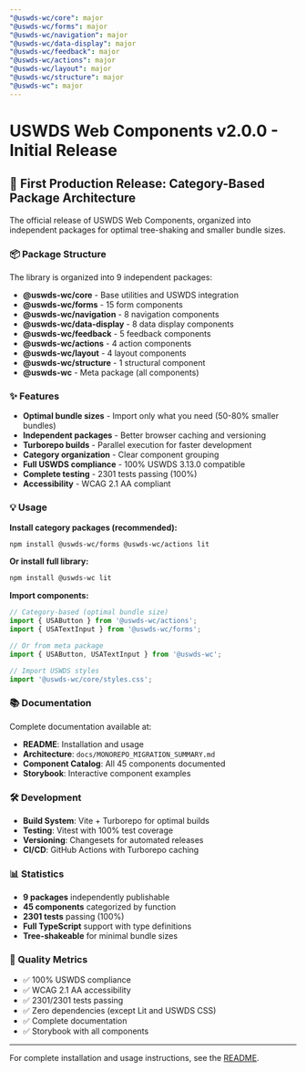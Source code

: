 ```yaml
---
"@uswds-wc/core": major
"@uswds-wc/forms": major
"@uswds-wc/navigation": major
"@uswds-wc/data-display": major
"@uswds-wc/feedback": major
"@uswds-wc/actions": major
"@uswds-wc/layout": major
"@uswds-wc/structure": major
"@uswds-wc": major
---
```


# USWDS Web Components v2.0.0 - Initial Release

## 🎉 First Production Release: Category-Based Package Architecture

The official release of USWDS Web Components, organized into independent packages for optimal tree-shaking and smaller bundle sizes.

### 📦 Package Structure

The library is organized into 9 independent packages:

- **@uswds-wc/core** - Base utilities and USWDS integration
- **@uswds-wc/forms** - 15 form components
- **@uswds-wc/navigation** - 8 navigation components
- **@uswds-wc/data-display** - 8 data display components
- **@uswds-wc/feedback** - 5 feedback components
- **@uswds-wc/actions** - 4 action components
- **@uswds-wc/layout** - 4 layout components
- **@uswds-wc/structure** - 1 structural component
- **@uswds-wc** - Meta package (all components)

### ✨ Features

- **Optimal bundle sizes** - Import only what you need (50-80% smaller bundles)
- **Independent packages** - Better browser caching and versioning
- **Turborepo builds** - Parallel execution for faster development
- **Category organization** - Clear component grouping
- **Full USWDS compliance** - 100% USWDS 3.13.0 compatible
- **Complete testing** - 2301 tests passing (100%)
- **Accessibility** - WCAG 2.1 AA compliant

### 💡 Usage

**Install category packages (recommended):**
```bash
npm install @uswds-wc/forms @uswds-wc/actions lit
```

**Or install full library:**
```bash
npm install @uswds-wc lit
```

**Import components:**
```javascript
// Category-based (optimal bundle size)
import { USAButton } from '@uswds-wc/actions';
import { USATextInput } from '@uswds-wc/forms';

// Or from meta package
import { USAButton, USATextInput } from '@uswds-wc';

// Import USWDS styles
import '@uswds-wc/core/styles.css';
```

### 📚 Documentation

Complete documentation available at:
- **README**: Installation and usage
- **Architecture**: `docs/MONOREPO_MIGRATION_SUMMARY.md`
- **Component Catalog**: All 45 components documented
- **Storybook**: Interactive component examples

### 🛠️ Development

- **Build System**: Vite + Turborepo for optimal builds
- **Testing**: Vitest with 100% test coverage
- **Versioning**: Changesets for automated releases
- **CI/CD**: GitHub Actions with Turborepo caching

### 📊 Statistics

- **9 packages** independently publishable
- **45 components** categorized by function
- **2301 tests** passing (100%)
- **Full TypeScript** support with type definitions
- **Tree-shakeable** for minimal bundle sizes

### 🎯 Quality Metrics

- ✅ 100% USWDS compliance
- ✅ WCAG 2.1 AA accessibility
- ✅ 2301/2301 tests passing
- ✅ Zero dependencies (except Lit and USWDS CSS)
- ✅ Complete documentation
- ✅ Storybook with all components

---

For complete installation and usage instructions, see the [README](https://github.com/barbaramiles/uswds-wc#readme).
